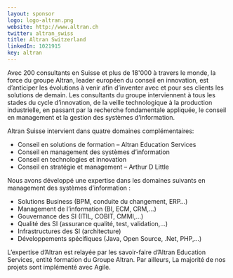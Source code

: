 ```yaml
---
layout: sponsor
logo: logo-altran.png
website: http://www.altran.ch
twitter: altran_swiss
title: Altran Switzerland
linkedIn: 1021915
key: altran
---
```


Avec 200 consultants en Suisse et plus de 18'000 à travers le monde, la force du groupe Altran, leader européen du conseil en innovation, est d’anticiper les évolutions à venir afin d’inventer avec et pour ses clients les solutions de demain. Les consultants du groupe interviennent à tous les stades du cycle d’innovation, de la veille technologique à la production industrielle, en passant par la recherche fondamentale appliquée, le conseil en management et la gestion des systèmes d’information.

Altran Suisse intervient dans quatre domaines complémentaires:
* Conseil en solutions de formation – Altran Education Services
* Conseil en management des systèmes d’information
* Conseil en technologies et innovation
* Conseil en stratégie et management – Arthur D Little

Nous avons développé une expertise dans les domaines suivants en management des systèmes d’information :
* Solutions Business (BPM, conduite du changement, ERP…)
* Management de l’information (BI, ECM, CRM,…)
* Gouvernance des SI (ITIL, COBIT, CMMI,…)
* Qualité des SI (assurance qualité, test, validation,…)
* Infrastructures des SI (architecture)
* Développements spécifiques (Java, Open Source, .Net, PHP,…)

L’expertise d’Altran est relayée par les savoir-faire d’Altran Education Services, entité formation du Groupe Altran. Par ailleurs, La majorité de nos projets sont implémenté avec Agile.